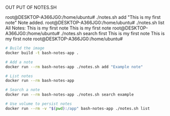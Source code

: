 OUT PUT OF NOTES.SH

root@DESKTOP-A366JG0:/home/ubuntu# ./notes.sh add "This is my first note"
Note added.
root@DESKTOP-A366JG0:/home/ubuntu# ./notes.sh list
All Notes:
This is my first note
This is my first note
root@DESKTOP-A366JG0:/home/ubuntu# ./notes.sh search first
This is my first note
This is my first note
root@DESKTOP-A366JG0:/home/ubuntu#



```bash
# Build the image
docker build -t bash-notes-app .

# Add a note
docker run --rm bash-notes-app ./notes.sh add "Example note"

# List notes
docker run --rm bash-notes-app

# Search a note
docker run --rm bash-notes-app ./notes.sh search example

# Use volume to persist notes
docker run --rm -v "$(pwd):/app" bash-notes-app ./notes.sh list
